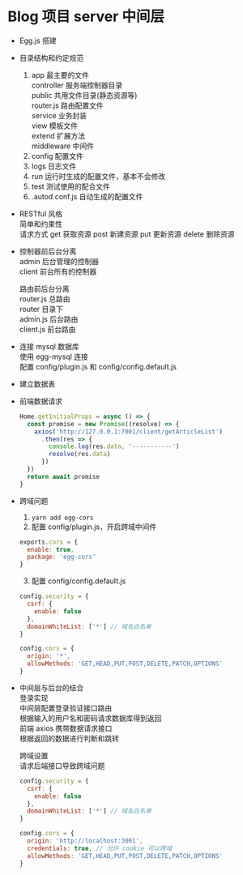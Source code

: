 # Blog 项目 server 中间层  
- Egg.js 搭建  

- 目录结构和约定规范  
  1. app 最主要的文件  
    controller 服务端控制器目录  
    public 共用文件目录(静态资源等)  
    router.js 路由配置文件  
    service 业务封装  
    view 模板文件  
    extend 扩展方法  
    middleware 中间件  
  2. config 配置文件  
  3. logs 日志文件  
  4. run 运行时生成的配置文件，基本不会修改  
  5. test 测试使用的配合文件  
  6. .autod.conf.js 自动生成的配置文件  

- RESTful 风格  
  简单和约束性  
  请求方式 get 获取资源 post 新建资源 put 更新资源 delete 删除资源  

- 控制器前后台分离  
  admin 后台管理的控制器  
  client 前台所有的控制器  

  路由前后台分离  
  router.js 总路由  
  router 目录下  
    admin.js 后台路由  
    client.js 前台路由  

- 连接 mysql 数据库  
  使用 egg-mysql 连接  
  配置 config/plugin.js 和 config/config.default.js  

- 建立数据表  

- 前端数据请求  
  ```js
  Home.getInitialProps = async () => {
    const promise = new Promise((resolve) => {
      axios('http://127.0.0.1:7001/client/getArticleList')
        .then(res => {
          console.log(res.data, '-----------')
          resolve(res.data)
        })
    })
    return await promise
  }
  ```

- 跨域问题  
  1. `yarn add egg-cors`  
  2. 配置 config/plugin.js，开启跨域中间件  
    ```js
    exports.cors = {
      enable: true,
      package: 'egg-cors'
    }
    ```
  3. 配置 config/config.default.js  
    ```js
    config.security = {
      csrf: {
        enable: false
      },
      domainWhiteList: ['*'] // 域名白名单
    }

    config.cors = {
      origin: '*',
      allowMethods: 'GET,HEAD,PUT,POST,DELETE,PATCH,OPTIONS'
    }
    ```

- 中间层与后台的结合  
  登录实现  
  中间层配置登录验证接口路由  
  根据输入的用户名和密码请求数据库得到返回  
  前端 axios 携带数据请求接口  
  根据返回的数据进行判断和跳转  

  跨域设置  
  请求后端接口导致跨域问题  
  ```js
  config.security = {
    csrf: {
      enable: false
    },
    domainWhiteList: ['*'] // 域名白名单
  }

  config.cors = {
    origin: 'http://localhost:3001',
    credentials: true, // 允许 cookie 可以跨域
    allowMethods: 'GET,HEAD,PUT,POST,DELETE,PATCH,OPTIONS'
  }
  ```